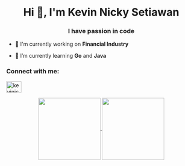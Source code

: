 <h1 align="center">Hi 👋, I'm Kevin Nicky Setiawan</h1>
<h3 align="center">I have passion in code</h3>

- 🔭 I'm currently working on **Financial Industry**

- 🌱 I’m currently learning **Go** and **Java**


<h3 align="left">Connect with me:</h3>
<p align="left">
	<a href="https://linkedin.com/in/kevinicky" target="blank"><img align="center" src="https://raw.githubusercontent.com/rahuldkjain/github-profile-readme-generator/master/src/images/icons/Social/linked-in-alt.svg" alt="kevinicky" height="30" width="40" />
	</a>
</p>

<p align="center">
  <a href="https://github.com/kevinicky?tab=repositories">
    <img
      align="center"
      height="165"
      src="https://streak-stats.demolab.com?user=kevinicky&theme=tokyonight_duo&hide_border=true"
    />
  </a>
  <a href="https://github.com/kevinicky">
    <img
      align="center"
      height="165"
      src="https://github-readme-stats.vercel.app/api/top-langs/?username=kevinicky&hide=html&layout=compact&theme=dark"
    />
  </a>
</p>
